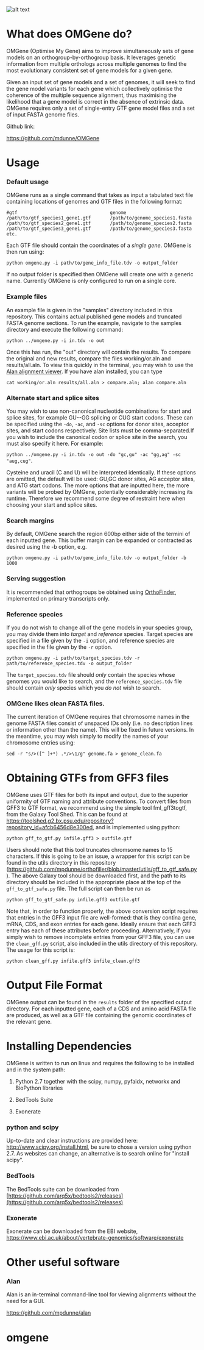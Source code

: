 ![alt text](http://empede.co.uk/imgrepos/OMGene_head.png? "OMGene logo")

What does OMGene do?
==========
OMGene (Optimise My Gene) aims to improve simultaneously sets of gene models on an orthogroup-by-orthogroup basis. It leverages genetic information from multiple orthologs across multiple genomes to find the most evolutionary consistent set of gene models for a given gene.

Given an input set of gene models and a set of genomes, it will seek to find the gene model variants for each gene which collectively optimise the coherence of the multiple sequence alignment, thus maximising the likelihood that a gene model is correct in the absence of extrinsic data. OMGene requires only a set of single-entry GTF gene model files and a set of input FASTA genome files.

Github link:

https://github.com/mdunne/OMGene


Usage
=====

### Default usage

OMGene runs as a single command that takes as input a tabulated text file containing locations of genomes and GTF files in the following format:

```
#gtf                                  genome
/path/to/gtf_species1_gene1.gtf       /path/to/genome_species1.fasta
/path/to/gtf_species2_gene1.gtf       /path/to/genome_species2.fasta
/path/to/gtf_species3_gene1.gtf       /path/to/genome_species3.fasta
etc.
```

Each GTF file should contain the coordinates of a *single gene*. OMGene is then run using:

`python omgene.py -i path/to/gene_info_file.tdv -o output_folder`

If no output folder is specified then OMGene will create one with a generic name. Currently OMGene is only configured to run on a single core.

### Example files

An example file is given in the "samples" directory included in this repository. This contains actual published gene models and truncated FASTA genome sections. To run the example, navigate to the samples directory and execute the following command:

`python ../omgene.py -i in.tdv -o out`

Once this has run, the "out" directory will contain the results. To compare the original and new results, compare the files working/or.aln and results/all.aln. To view this quickly in the terminal, you may wish to use the [Alan alignment viewer](https://github.com/mpdunne/alan). If you have alan installed, you can type

`cat working/or.aln results/all.aln > compare.aln; alan compare.aln`

### Alternate start and splice sites

You may wish to use non-canonical nucleotide combinations for start and splice sites, for example GU--GG splicing or CUG start codons. These can be specified using the `-do`, `-ac`, and `-sc` options for donor sites, acceptor sites, and start codons respectively. Site lists must be comma-separated.If you wish to include the canonical codon or splice site in the search, you must also specify it here. For example:

`python ../omgene.py -i in.tdv -o out -do "gc,gu" -ac "gg,ag" -sc "aug,cug"`.

Cysteine and uracil (C and U) will be interpreted identically. If these options are omitted, the default will be used: GU,GC donor sites, AG acceptor sites, and ATG start codons. The more options that are inputted here, the more variants will be probed by OMGene, potentially considerably increasing its runtime. Therefore we recommend some degree of restraint here when choosing your start and splice sites.


### Search margins

By default, OMGene search the region 600bp either side of the termini of each inputted gene. This buffer margin can be expanded or contracted as desired using the -b option, e.g.

`python omgene.py -i path/to/gene_info_file.tdv -o output_folder -b 1000`

### Serving suggestion

It is recommended that orthogroups be obtained using [OrthoFinder](https://github.com/davidemms/OrthoFinder), implemented on primary transcripts only.

### Reference species

If you do not wish to change all of the gene models in your species group, you may divide them into *target* and *reference* species. Target species are specified in a file given by the `-i` option, and reference species are specified in the file given by the `-r` option.

`python omgene.py -i path/to/target_species.tdv -r path/to/reference_species.tdv -o output_folder`

The `target_species.tdv` file should *only* contain the species whose genomes you would like to search, and the `reference_species.tdv` file should contain *only* species which you *do not* wish to search.

### OMGene likes clean FASTA files.

The current iteration of OMGene requires that chromosome names in the genome FASTA files consist of unspaced IDs only (i.e. no description lines or information other than the name). This will be fixed in future versions. In the meantime, you may wish simply to modify the names of your chromosome entries using:

```
sed -r "s/>([^ ]+*) .*/>\1/g" genome.fa > genome_clean.fa
```

Obtaining GTFs from GFF3 files
==============================
OMGene uses GTF files for both its input and output, due to the superior uniformity of GTF naming and attribute conventions. To convert files from GFF3 to GTF format, we recommend using the simple tool fml_gff3togtf, from the Galaxy Tool Shed. This can be found at https://toolshed.g2.bx.psu.edu/repository?repository_id=afcb6456d8e300ed, and is implemented using python:

```
python gff_to_gtf.py infile.gff3 > outfile.gtf
```

Users should note that this tool truncates chromsome names to 15 characters. If this is going to be an issue, a wrapper for this script can be found in the utils directory in this repository (https://github.com/mpdunne/orthofiller/blob/master/utils/gff_to_gtf_safe.py). The above Galaxy tool should be downloaded first, and the path to its directory should be included in the appropriate place at the top of the `gff_to_gtf_safe.py` file. The full script can then be run as

```
python gff_to_gtf_safe.py infile.gff3 outfile.gtf
```

Note that, in order to function properly, the above conversion script requires that entries in the GFF3 input file are well-formed: that is they contina gene, mRNA, CDS, and exon entries for each gene. Ideally ensure that each GFF3 entry has each of these attributes before proceeding. Alternatively, if you simply wish to remove incomplete entries from your GFF3 file, you can use the `clean_gff.py` script, also included in the utils directory of this repository. The usage for this script is:

```
python clean_gff.py infile.gff3 infile_clean.gff3
```

Output File Format
==================
OMGene output can be found in the `results` folder of the specified output directory. For each inputted gene, each of a CDS and amino acid FASTA file are produced, as well as a GTF file containing the genomic coordinates of the relevant gene.

Installing Dependencies
=======================
OMGene is written to run on linux and requires the following to be installed and in the system path:

1. Python 2.7 together with the scipy, numpy, pyfaidx, networkx and BioPython libraries 

2. BedTools Suite

3. Exonerate

### python and scipy

Up-to-date and clear instructions are provided here: http://www.scipy.org/install.html, be sure to chose a version using python 2.7. As websites can change, an alternative is to search online for "install scipy".

### BedTools

The BedTools suite can be downloaded from [https://github.com/arq5x/bedtools2/releases](https://github.com/arq5x/bedtools2/releases)

### Exonerate

Exonerate can be downloaded from the EBI website, https://www.ebi.ac.uk/about/vertebrate-genomics/software/exonerate


Other useful software
=====================

### Alan

Alan is an in-terminal command-line tool for viewing alignments without the need for a GUI.

https://github.com/mpdunne/alan
# omgene
